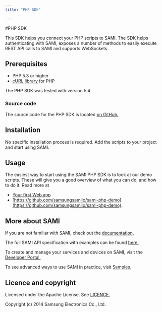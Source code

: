 ```yaml
---
title: "PHP SDK"

---
```


#PHP SDK

This SDK helps you connect your PHP scripts to SAMI. The SDK helps authenticating with SAMI, exposes a number of methods to easily execute REST API calls to SAMI and supports WebSockets.

## Prerequisites

- PHP 5.3 or higher
- [cURL library](http://php.net/manual/en/book.curl.php) for PHP

The PHP SDK was tested with version 5.4.

### Source code

The source code for the PHP SDK is located [on GitHub.](https://github.com/samsungsamiio/sami-php)

## Installation

No specific installation process is required. Add the scripts to your project and start using SAMI.

## Usage

The easiest way to start using the SAMI PHP SDK is to look at our demo scripts. These will give you a good overview of what you can do, and how to do it. Read more at

 * [Your first Web app](https://developer.samsungsami.io/sami/demos-tools/your-first-application.html#simplify-sami-helper-class-with-php-sdk) 
 * [https://github.com/samsungsamiio/sami-php-demo](https://github.com/samsungsamiio/sami-php-demo).

## More about SAMI

If you are not familiar with SAMI, check out the [documentation.](/sami/sami-documentation/)

The full SAMI API specification with examples can be found [here.](/sami/api-spec.html)

To create and manage your services and devices on SAMI, visit the [Developer Portal.](http://devportal.samsungsami.io)

To see advanced ways to use SAMI in practice, visit [Samples.](https://developer.samsungsami.io/sami/samples/)

## Licence and copyright

Licensed under the Apache License. See [LICENCE.](https://github.com/samsungsamiio/sami-php/blob/master/LICENSE)

Copyright (c) 2014 Samsung Electronics Co., Ltd.
